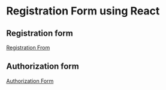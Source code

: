 # Registration Form using React

## Registration form
[Registration From](https://github.com/FrainStar/RegistartionFormReact/raw/master/images/image1.png)

## Authorization form
[Authorization Form](https://github.com/FrainStar/RegistartionFormReact/raw/master/images/image2.png)